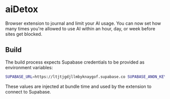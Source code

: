 # aiDetox

Browser extension to journal and limit your AI usage. You can now set how many times you're allowed to use AI within an hour, day, or week before sites get blocked.

## Build

The build process expects Supabase credentials to be provided as environment variables:

```bash
SUPABASE_URL=https://ltjtjgdjllmbyknaygof.supabase.co SUPABASE_ANON_KEY=eyJhbGciOiJIUzI1NiIsInR5cCI6IkpXVCJ9.eyJpc3MiOiJzdXBhYmFzZSIsInJlZiI6Imx0anRqZ2RqbGxtYnlrbmF5Z29mIiwicm9sZSI6ImFub24iLCJpYXQiOjE3NTYxNDkxOTAsImV4cCI6MjA3MTcyNTE5MH0.tMfU0stBJZ52IKWOd7A0HGSWxXMhvXVqd9dyredUEHM npm run build
```

These values are injected at bundle time and used by the extension to connect to Supabase.
